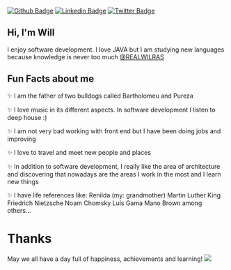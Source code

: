 [![Github Badge](https://img.shields.io/badge/-Github-000?style=flat-square&logo=Github&logoColor=white&link=https://github.com/william-carvalho)](https://github.com/william-carvalho)
[![Linkedin Badge](https://img.shields.io/badge/-LinkedIn-blue?style=flat-square&logo=Linkedin&logoColor=white&link=https://www.linkedin.com/in/william-carvalho-bastos-3b4b3a108/)](https://www.linkedin.com/in/william-carvalho-bastos-3b4b3a108/)
[![Twitter Badge](https://img.shields.io/badge/-Twitter-1ca0f1?style=flat-square&labelColor=1ca0f1&logo=twitter&logoColor=white&link=https://twitter.com/REALWILRAS)](https://twitter.com/REALWILRAS)
## Hi, I'm Will 

I enjoy software development. I love JAVA but I am studying new languages ​​because knowledge is never too much
[@REALWILRAS](https://twitter.com/REALWILRAS)

## Fun Facts about me
:sparkles: I am the father of two bulldogs called Bartholomeu and Pureza

:sparkles: I love music in its different aspects. In software development I listen to deep house :)

:sparkles: I am not very bad working with front end but I have been doing jobs and improving

:sparkles: I love to travel and meet new people and places

:sparkles: In addition to software development, I really like the area of ​​architecture and discovering that nowadays are the areas I work in the most and I learn new things

:sparkles: I have life references like:
              Renilda (my: grandmother)
              Martin Luther King
              Friedrich Nietzsche
              Noam Chomsky
              Luís Gama
              Mano Brown
              among others...

# Thanks
May we all have a day full of happiness, achievements and learning!
![](https://giphy.com/gifs/hero0fwar-karmawhore-rhyming-g9582DNuQppxC)
